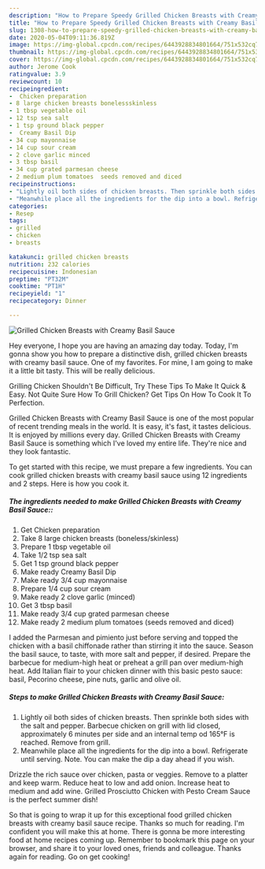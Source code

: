 ```yaml
---
description: "How to Prepare Speedy Grilled Chicken Breasts with Creamy Basil Sauce"
title: "How to Prepare Speedy Grilled Chicken Breasts with Creamy Basil Sauce"
slug: 1308-how-to-prepare-speedy-grilled-chicken-breasts-with-creamy-basil-sauce
date: 2020-05-04T09:11:36.819Z
image: https://img-global.cpcdn.com/recipes/6443928834801664/751x532cq70/grilled-chicken-breasts-with-creamy-basil-sauce-recipe-main-photo.jpg
thumbnail: https://img-global.cpcdn.com/recipes/6443928834801664/751x532cq70/grilled-chicken-breasts-with-creamy-basil-sauce-recipe-main-photo.jpg
cover: https://img-global.cpcdn.com/recipes/6443928834801664/751x532cq70/grilled-chicken-breasts-with-creamy-basil-sauce-recipe-main-photo.jpg
author: Jerome Cook
ratingvalue: 3.9
reviewcount: 10
recipeingredient:
-  Chicken preparation
- 8 large chicken breasts bonelessskinless
- 1 tbsp vegetable oil
- 12 tsp sea salt
- 1 tsp ground black pepper
-  Creamy Basil Dip
- 34 cup mayonnaise
- 14 cup sour cream
- 2 clove garlic minced
- 3 tbsp basil
- 34 cup grated parmesan cheese
- 2 medium plum tomatoes  seeds removed and diced
recipeinstructions:
- "Lightly oil both sides of chicken breasts. Then sprinkle both sides with the salt and pepper. Barbecue  chicken on grill with lid closed, approximately 6 minutes per side and an internal temp od 165°F is reached. Remove from grill."
- "Meanwhile place all the ingredients for the dip into a bowl. Refrigerate until serving.  Note. You can make the dip a day ahead if you wish."
categories:
- Resep
tags:
- grilled
- chicken
- breasts

katakunci: grilled chicken breasts
nutrition: 232 calories
recipecuisine: Indonesian
preptime: "PT32M"
cooktime: "PT1H"
recipeyield: "1"
recipecategory: Dinner

---
```



![Grilled Chicken Breasts with Creamy Basil Sauce](https://img-global.cpcdn.com/recipes/6443928834801664/751x532cq70/grilled-chicken-breasts-with-creamy-basil-sauce-recipe-main-photo.jpg)

Hey everyone, I hope you are having an amazing day today. Today, I'm gonna show you how to prepare a distinctive dish, grilled chicken breasts with creamy basil sauce. One of my favorites. For mine, I am going to make it a little bit tasty. This will be really delicious.

Grilling Chicken Shouldn&#39;t Be Difficult, Try These Tips To Make It Quick &amp; Easy. Not Quite Sure How To Grill Chicken? Get Tips On How To Cook It To Perfection.

Grilled Chicken Breasts with Creamy Basil Sauce is one of the most popular of recent trending meals in the world. It is easy, it's fast, it tastes delicious. It is enjoyed by millions every day. Grilled Chicken Breasts with Creamy Basil Sauce is something which I've loved my entire life. They're nice and they look fantastic.


To get started with this recipe, we must prepare a few ingredients. You can cook grilled chicken breasts with creamy basil sauce using 12 ingredients and 2 steps. Here is how you cook it.

##### The ingredients needed to make Grilled Chicken Breasts with Creamy Basil Sauce::

1. Get  Chicken preparation
1. Take 8 large chicken breasts (boneless/skinless)
1. Prepare 1 tbsp vegetable oil
1. Take 1/2 tsp sea salt
1. Get 1 tsp ground black pepper
1. Make ready  Creamy Basil Dip
1. Make ready 3/4 cup mayonnaise
1. Prepare 1/4 cup sour cream
1. Make ready 2 clove garlic (minced)
1. Get 3 tbsp basil
1. Make ready 3/4 cup grated parmesan cheese
1. Make ready 2 medium plum tomatoes  (seeds removed and diced)


I added the Parmesan and pimiento just before serving and topped the chicken with a basil chiffonade rather than stirring it into the sauce. Season the basil sauce, to taste, with more salt and pepper, if desired. Prepare the barbecue for medium-high heat or preheat a grill pan over medium-high heat. Add Italian flair to your chicken dinner with this basic pesto sauce: basil, Pecorino cheese, pine nuts, garlic and olive oil. 

##### Steps to make Grilled Chicken Breasts with Creamy Basil Sauce:

1. Lightly oil both sides of chicken breasts. Then sprinkle both sides with the salt and pepper. Barbecue  chicken on grill with lid closed, approximately 6 minutes per side and an internal temp od 165°F is reached. Remove from grill.
1. Meanwhile place all the ingredients for the dip into a bowl. Refrigerate until serving.  Note. You can make the dip a day ahead if you wish.


Drizzle the rich sauce over chicken, pasta or veggies. Remove to a platter and keep warm. Reduce heat to low and add onion. Increase heat to medium and add wine. Grilled Prosciutto Chicken with Pesto Cream Sauce is the perfect summer dish! 

So that is going to wrap it up for this exceptional food grilled chicken breasts with creamy basil sauce recipe. Thanks so much for reading. I'm confident you will make this at home. There is gonna be more interesting food at home recipes coming up. Remember to bookmark this page on your browser, and share it to your loved ones, friends and colleague. Thanks again for reading. Go on get cooking!
